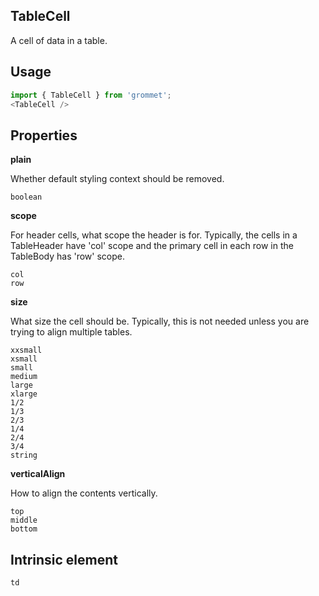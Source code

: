 ## TableCell
A cell of data in a table.

## Usage

```javascript
import { TableCell } from 'grommet';
<TableCell />
```

## Properties

**plain**

Whether default styling context should be removed.

```
boolean
```

**scope**

For header cells, what scope the header is for.
        Typically, the cells in a TableHeader have 'col' scope and
        the primary cell in each row in the TableBody has 'row' scope.

```
col
row
```

**size**

What size the cell should be. Typically, this is not needed
      unless you are trying to align multiple tables.

```
xxsmall
xsmall
small
medium
large
xlarge
1/2
1/3
2/3
1/4
2/4
3/4
string
```

**verticalAlign**

How to align the contents vertically.

```
top
middle
bottom
```
  
## Intrinsic element

```
td
```